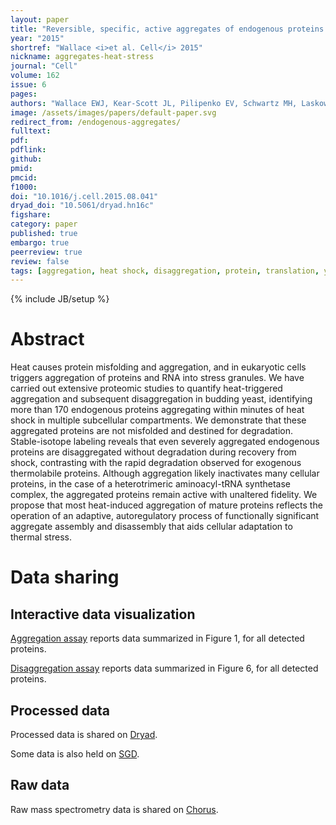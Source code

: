 ```yaml
---
layout: paper
title: "Reversible, specific, active aggregates of endogenous proteins assemble upon heat stress"
year: "2015"
shortref: "Wallace <i>et al. Cell</i> 2015"
nickname: aggregates-heat-stress
journal: "Cell"
volume: 162
issue: 6
pages: 
authors: "Wallace EWJ, Kear-Scott JL, Pilipenko EV, Schwartz MH, Laskowski PR, Rojek AE, Katanski CD, Riback JA, Dion MF, Franks AM, Airoldi EM, Pan T, Budnik BA, Drummond DA"
image: /assets/images/papers/default-paper.svg
redirect_from: /endogenous-aggregates/
fulltext: 
pdf: 
pdflink: 
github: 
pmid: 
pmcid: 
f1000: 
doi: "10.1016/j.cell.2015.08.041"
dryad_doi: "10.5061/dryad.hn16c"
figshare: 
category: paper
published: true
embargo: true
peerreview: true
review: false
tags: [aggregation, heat shock, disaggregation, protein, translation, yeast]
---
```

{% include JB/setup %}

# Abstract 

Heat causes protein misfolding and aggregation, and in eukaryotic cells triggers aggregation of proteins and RNA into stress granules. We have carried out extensive proteomic studies to quantify heat-triggered aggregation and subsequent disaggregation in budding yeast, identifying more than 170 endogenous proteins aggregating within minutes of heat shock in multiple subcellular compartments.  We demonstrate that these aggregated proteins are not misfolded and destined for degradation.  Stable-isotope labeling reveals that even severely aggregated endogenous proteins are disaggregated without degradation during recovery from shock, contrasting with the rapid degradation observed for exogenous thermolabile proteins. Although aggregation likely inactivates many cellular proteins, in the case of a heterotrimeric aminoacyl-tRNA synthetase complex, the aggregated proteins remain active with unaltered fidelity. We propose that most heat-induced aggregation of mature proteins reflects the operation of an adaptive, autoregulatory process of functionally significant aggregate assembly and disassembly that aids cellular adaptation to thermal stress.

# Data sharing

## Interactive data visualization

[Aggregation assay][1] reports data summarized in Figure 1, for all detected proteins.

[Disaggregation assay][2] reports data summarized in Figure 6, for all detected proteins.

## Processed data

Processed data is shared on [Dryad](http://dx.doi.org/10.5061/dryad.hn16c).

Some data is also held on [SGD](http://www.yeastgenome.org/).

## Raw data

Raw mass spectrometry data is shared on [Chorus](https://chorusproject.org/).


[1]: /data/heat-aggregation-yeast-visualization
[2]: /data/postheat-disaggregation-yeast-visualization